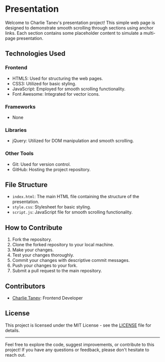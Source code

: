 # Presentation

Welcome to Charlie Tanev's presentation project! This simple web page is designed to demonstrate smooth scrolling through sections using anchor links. Each section contains some placeholder content to simulate a multi-page presentation.

## Technologies Used

### Frontend
- HTML5: Used for structuring the web pages.
- CSS3: Utilized for basic styling.
- JavaScript: Employed for smooth scrolling functionality.
- Font Awesome: Integrated for vector icons.

### Frameworks
- None

### Libraries
- jQuery: Utilized for DOM manipulation and smooth scrolling.

### Other Tools
- Git: Used for version control.
- GitHub: Hosting the project repository.

## File Structure

- `index.html`: The main HTML file containing the structure of the presentation.
- `style.css`: Stylesheet for basic styling.
- `script.js`: JavaScript file for smooth scrolling functionality.
  
## How to Contribute

1. Fork the repository.
2. Clone the forked repository to your local machine.
3. Make your changes.
4. Test your changes thoroughly.
5. Commit your changes with descriptive commit messages.
6. Push your changes to your fork.
7. Submit a pull request to the main repository.

## Contributors

- [Charlie Tanev](https://github.com/charlestanev): Frontend Developer

## License

This project is licensed under the MIT License - see the [LICENSE](LICENSE) file for details.

---

Feel free to explore the code, suggest improvements, or contribute to this project! If you have any questions or feedback, please don't hesitate to reach out.